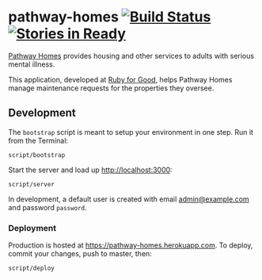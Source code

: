 # pathway-homes [![Build Status](https://travis-ci.org/alindeman/pathway-homes.svg?branch=master)](https://travis-ci.org/alindeman/pathway-homes)  [![Stories in Ready](https://badge.waffle.io/alindeman/pathway-homes.svg?label=ready&title=Ready)](http://waffle.io/alindeman/pathway-homes)

[Pathway Homes](http://www.pathwayhomes.org/) provides housing and other
services to adults with serious mental illness.

This application, developed at [Ruby for Good](http://rubyforgood.com/), helps
Pathway Homes manage maintenance requests for the properties they oversee.

## Development

The `bootstrap` script is meant to setup your environment in one step. Run it
from the Terminal:

```
script/bootstrap
```

Start the server and load up <http://localhost:3000>:

```
script/server
```

In development, a default user is created with email <admin@example.com> and
password `password`.

### Deployment

Production is hosted at <https://pathway-homes.herokuapp.com>. To deploy,
commit your changes, push to master, then:

```
script/deploy
```
